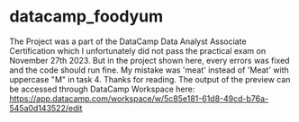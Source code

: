 # datacamp_foodyum
The Project was a part of the DataCamp Data Analyst Associate Certification which I unfortunately did not pass the practical exam on November 27th 2023. But in the project shown here, every errors was fixed and the code should run fine. My mistake was 'meat' instead of 'Meat' with uppercase "M" in task 4. Thanks for reading.
The output of the preview can be accessed through DataCamp Workspace here: https://app.datacamp.com/workspace/w/5c85e181-61d8-49cd-b76a-545a0d143522/edit
